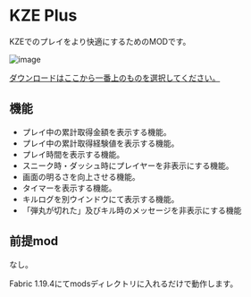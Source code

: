 # KZE Plus

KZEでのプレイをより快適にするためのMODです。

![image](https://github.com/Toshimichi0915/kze-plus/assets/26406334/ac00c0bb-661b-4a73-8da5-c131dfbc3dec)

[ダウンロードはここから一番上のものを選択してください。](https://github.com/Toshimichi0915/kze-plus/releases)

## 機能

- プレイ中の累計取得金額を表示する機能。
- プレイ中の累計取得経験値を表示する機能。
- プレイ時間を表示する機能。
- スニーク時・ダッシュ時にプレイヤーを非表示にする機能。
- 画面の明るさを向上させる機能。
- タイマーを表示する機能。
- キルログを別ウインドウにて表示する機能。
- 「弾丸が切れた」及びキル時のメッセージを非表示にする機能

## 前提mod

なし。

Fabric 1.19.4にてmodsディレクトリに入れるだけで動作します。
